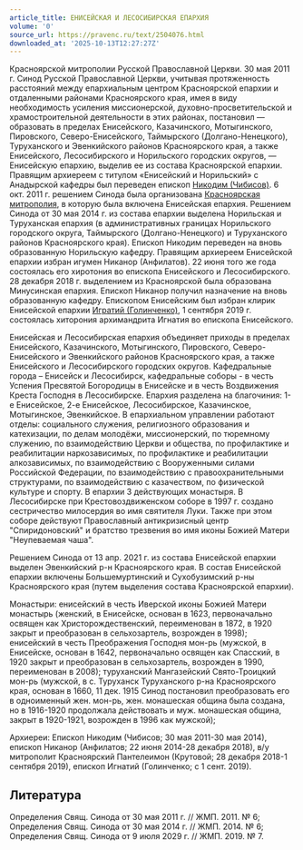 ```yaml
---
article_title: ЕНИСЕЙСКАЯ И ЛЕСОСИБИРСКАЯ ЕПАРХИЯ
volume: '0'
source_url: https://pravenc.ru/text/2504076.html
downloaded_at: '2025-10-13T12:27:27Z'
---
```


Красноярской митрополии Русской Православной Церкви.
30 мая 2011 г. Синод Русской Православной Церкви, учитывая протяженность расстояний между епархиальным центром Красноярской епархии и отдаленными районами Красноярского края, имея в виду необходимость усиления миссионерской, духовно-просветительской и храмостроительной деятельности в этих районах, постановил — образовать в пределах Енисейского, Казачинского, Мотыгинского, Пировского, Северо-Енисейского, Таймырского (Долгано-Ненецкого), Туруханского и Эвенкийского районов Красноярского края, а также Енисейского, Лесосибирского и Норильского городских округов, — Енисейскую епархию, выделив ее из состава Красноярской епархии. Правящим архиереем с титулом «Енисейский и Норильский» с Анадырской кафедры был переведен епископ [Никодим (Чибисов)](<https://pravenc.ru/text/Никодим (Чибисов).html>). 6 окт. 2011 г. решением Синода была организована [Красноярская митрополия](<https://pravenc.ru/text/Красноярская митрополия.html>), в которую была включена Енисейская епархия. Решением Синода от 30 мая 2014 г. из состава епархии выделена Норильская и Туруханская епархия (в административных границах Норильского городского округа, Таймырского (Долгано-Ненецкого) и Туруханского районов Красноярского края). Епископ Никодим переведен на вновь образованную Норильскую кафедру. Правящим архиереем Енисейской епархии избран игумен Никанор (Анфилатов). 22 июня того же года состоялась его хиротония во епископа Енисейского и Лесосибирского. 28 декабря 2018 г. выделением из Красноярской была образована Минусинская епархия. Епископ Никанор получил назначение на вновь образованную кафедру. Епископом Енисейским был избран клирик Енисейской епархии [Игратий (Голинченко)](<https://pravenc.ru/text/Игратий (Голинченко).html>), 1 сентября 2019 г. состоялась хиторония архимандрита Игнатия во епископа Енисейского.

Енисейская и Лесосибирская епархия объединяет приходы в пределах Енисейского, Казачинского, Мотыгинского, Пировского, Северо-Енисейского и Эвенкийского районов Красноярского края, а также Енисейского и Лесосибирского городских округов. Кафедральные города – Енисейск и Лесосибирск, кафедральные соборы - в честь Успения Пресвятой Богородицы в Енисейске и в честь Воздвижения Креста Господня в Лесосибирске. Епархия разделена на благочиния: 1-е Енисейское, 2-е Енисейское, Лесосибирское, Казачинское, Мотыгинское, Эвенкийское. В епархиальном управлении работают отделы: социального служения, религиозного образования и катехизации, по делам молодёжи, миссионерский, по тюремному служению, по взаимодействию Церкви и общества, по профилактике и реабилитации наркозависимых, по профилактике и реабилитации алкозависимых, по взаимодействию с Вооруженными силами Российской Федерации, по взаимодействию с правоохранительными структурами, по взаимодействию с казачеством, по физической культуре и спорту. В епархии 3 действующих монастыря. В Лесосибирске при Крестовоздвиженском соборе в 1997 г. создано сестричество милосердия во имя святителя Луки. Также при этом соборе действуют Православный антикризисный центр "Спиридоновский" и братство трезвения во имя иконы Божией Матери "Неупеваемая чаша".

Решением Синода от 13 апр. 2021 г. из состава Енисейской епархии выделен Эвенкийский р-н Красноярского края. В состав Енисейской епархии включены Большемуртинский и Сухобузимский р-ны Красноярского края (путем выделения состава Красноярской епархии).

Монастыри: енисейский в честь Иверской иконы Божией Матери монастырь (женский, в Енисейске, основан в 1623, первоначально освящен как Христорождественский, переименован в 1872, в 1920 закрыт и преобразован в сельхозартель, возрожден в 1998); енисейский в честь Преображения Господня мон-рь (мужской, в Енисейске, основан в 1642, первоначально освящен как Спасский, в 1920 закрыт и преобразован в сельхозартель, возрожден в 1990, переименован в 2008); туруханский Мангазейский Свято-Троицкий мон-рь (мужской, в с. Туруханск Туруханского р-на Красноярского края, основан в 1660, 11 дек. 1915 Синод постановил преобразовать его в одноименный жен. мон-рь, жен. монашеская община была создана, но в 1916-1920 продолжала действовать и муж. монашеская община, закрыт в 1920-1921, возрожден в 1996 как мужской);

Архиереи: Епископ Никодим (Чибисов; 30 мая 2011-30 мая 2014), епископ Никанор (Анфилатов; 22 июня 2014-28 декабря 2018), в/у митрополит Красноярский Пантелеимон (Крутовой; 28 декабря 2018-1 сентября 2019), епископ Игнатий (Голинченко; с 1 сент. 2019).

## Литература

Определения Свящ. Синода от 30 мая 2011 г. // ЖМП. 2011. № 6; Определения Свящ. Синода от 30 мая 2014 г. // ЖМП. 2014. № 6; Определения Свящ. Синода от 9 июля 2029 г. // ЖМП. 2019. № 7.
